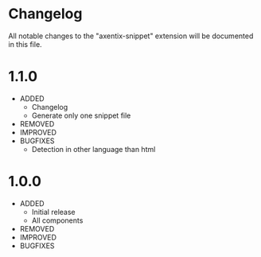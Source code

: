# Changelog

All notable changes to the "axentix-snippet" extension will be documented in this file.

# 1.1.0

- ADDED
  - Changelog
  - Generate only one snippet file
- REMOVED
- IMPROVED
- BUGFIXES
  - Detection in other language than html

# 1.0.0

- ADDED
  - Initial release
  - All components
- REMOVED
- IMPROVED
- BUGFIXES